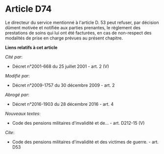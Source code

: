 # Article D74

Le directeur du service mentionné à l'article D. 53 peut refuser, par décision dûment motivée et notifiée aux parties
prenantes, le règlement des prestations de soins qui lui ont été facturées, en cas de non-respect des modalités de prise en
charge prévues au présent chapitre.

**Liens relatifs à cet article**

_Cité par_:

  - Décret n°2001-668 du 25 juillet 2001 - art. 2 (V)

_Modifié par_:

  - Décret n°2009-1757 du 30 décembre 2009 - art. 2

_Abrogé par_:

  - Décret n°2016-1903 du 28 décembre 2016 - art. 4

_Nouveaux textes_:

  - Code des pensions militaires d'invalidité et de... - art. D212-15 (V)

_Cite_:

  - Code des pensions militaires d'invalidité et des victimes de guerre. - art. D53
